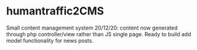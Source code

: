 # humantraffic2CMS
Small content management system 
20/12/20: content now generated through php controller/view rather than JS single page. Ready to build add model functionality for news posts.
